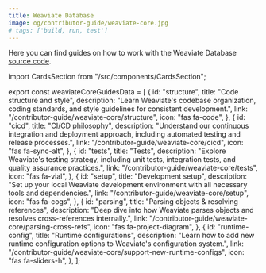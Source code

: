 ```yaml
---
title: Weaviate Database
image: og/contributor-guide/weaviate-core.jpg
# tags: ['build, run, test']
---
```


Here you can find guides on how to work with the Weaviate Database [source code](https://github.com/weaviate/weaviate).

import CardsSection from "/src/components/CardsSection";

export const weaviateCoreGuidesData = [
{
id: "structure",
title: "Code structure and style",
description: "Learn Weaviate's codebase organization, coding standards, and style guidelines for consistent development.",
link: "/contributor-guide/weaviate-core/structure",
icon: "fas fa-code",
},
{
id: "cicd",
title: "CI/CD philosophy",
description: "Understand our continuous integration and deployment approach, including automated testing and release processes.",
link: "/contributor-guide/weaviate-core/cicd",
icon: "fas fa-sync-alt",
},
{
id: "tests",
title: "Tests",
description: "Explore Weaviate's testing strategy, including unit tests, integration tests, and quality assurance practices.",
link: "/contributor-guide/weaviate-core/tests",
icon: "fas fa-vial",
},
{
id: "setup",
title: "Development setup",
description: "Set up your local Weaviate development environment with all necessary tools and dependencies.",
link: "/contributor-guide/weaviate-core/setup",
icon: "fas fa-cogs",
},
{
id: "parsing",
title: "Parsing objects & resolving references",
description: "Deep dive into how Weaviate parses objects and resolves cross-references internally.",
link: "/contributor-guide/weaviate-core/parsing-cross-refs",
icon: "fas fa-project-diagram",
},
{
id: "runtime-config",
title: "Runtime configurations",
description: "Learn how to add new runtime configuration options to Weaviate's configuration system.",
link: "/contributor-guide/weaviate-core/support-new-runtime-configs",
icon: "fas fa-sliders-h",
},
];

<CardsSection items={weaviateCoreGuidesData} />
